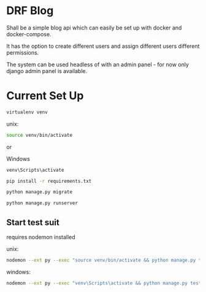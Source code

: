 # DRF Blog

Shall be a simple blog api which can easily be set up with docker and docker-compose.

It has the option to create different users and assign different users different permissions. 

The system can be used headless of with an admin panel - for now only django admin panel  is available. 

# Current Set Up

```bash
virtualenv venv
```	
unix:
```bash	
source venv/bin/activate
```

or 

Windows

```bash	
venv\Scripts\activate
```

```bash
pip install -r requirements.txt
```	

```bash	
python manage.py migrate
```


```bash	
python manage.py runserver
```


## Start test suit 

requires nodemon installed 


unix: 

```bash	
nodemon --ext py --exec "source venv/bin/activate && python manage.py test"
```

windows:

```bash	
nodemon --ext py --exec "venv\Scripts\activate && python manage.py test"
```

